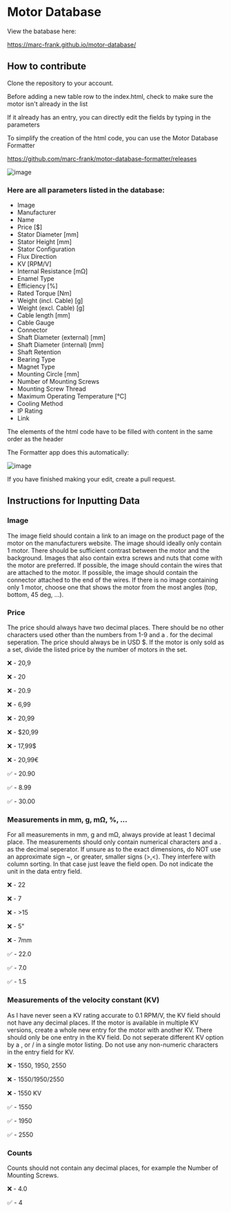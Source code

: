 # Motor Database

View the batabase here:

https://marc-frank.github.io/motor-database/

## How to contribute

Clone the repository to your account.

Before adding a new table row to the index.html, check to make sure the motor isn't already in the list

If it already has an entry, you can directly edit the fields by typing in the parameters

 

To simplify the creation of the html code, you can use the Motor Database Formatter

https://github.com/marc-frank/motor-database-formatter/releases

![image](https://github.com/marc-frank/motor-database/assets/74321912/0d60f608-8d0f-4b03-bfbe-8408335a0183)

### Here are all parameters listed in the database:

- Image
- Manufacturer
- Name
- Price [$]
- Stator Diameter [mm]
- Stator Height [mm]
- Stator Configuration
- Flux Direction
- KV [RPM/V]
- Internal Resistance [mΩ]
- Enamel Type
- Efficiency [%]
- Rated Torque [Nm]
- Weight (incl. Cable) [g]
- Weight (excl. Cable) [g]
- Cable length [mm]
- Cable Gauge
- Connector
- Shaft Diameter (external) [mm]
- Shaft Diameter (internal) [mm]
- Shaft Retention
- Bearing Type
- Magnet Type
- Mounting Circle [mm]
- Number of Mounting Screws
- Mounting Screw Thread
- Maximum Operating Temperature [°C]
- Cooling Method
- IP Rating
- Link

The elements of the html code have to be filled with content in the same order as the header

The Formatter app does this automatically:

![image](https://github.com/marc-frank/motor-database/assets/74321912/58e7d852-9e84-42f4-8cd0-cdc762dd9460)

If you have finished making your edit, create a pull request.

## Instructions for Inputting Data

### Image

The image field should contain a link to an image on the product page of the motor on the manufacturers website. The image should ideally only contain 1 motor. There should be sufficient contrast between the motor and the background. Images that also contain extra screws and nuts that come with the motor are preferred. If possible, the image should contain the wires that are attached to the motor. If possible, the image should contain the connector attached to the end of the wires. If there is no image containing only 1 motor, choose one that shows the motor from the most angles (top, bottom, 45 deg, ...).

### Price

The price should always have two decimal places. There should be no other characters used other than the numbers from 1-9 and a . for the decimal seperation. The price should always be in USD $. If the motor is only sold as a set, divide the listed price by the number of motors in the set.

❌ - 20,9

❌ - 20

❌ - 20.9

❌ - 6,99

❌ - 20,99

❌ - $20,99

❌ - 17,99$

❌ - 20,99€

✅ - 20.90

✅ - 8.99

✅ - 30.00

### Measurements in mm, g, mΩ, %, ...

For all measurements in mm, g and mΩ, always provide at least 1 decimal place. The measurements should only contain numerical characters and a . as the decimal seperator. If unsure as to the exact dimensions, do NOT use an approximate sign ~, or greater, smaller signs (>,<). They interfere with column sorting. In that case just leave the field open. Do not indicate the unit in the data entry field.

❌ - 22

❌ - 7

❌ - >15

❌ - 5"

❌ - 7mm

✅ - 22.0

✅ - 7.0

✅ - 1.5

### Measurements of the velocity constant (KV)

As I have never seen a KV rating accurate to 0.1 RPM/V, the KV field should not have any decimal places. If the motor is available in multiple KV versions, create a whole new entry for the motor with another KV. There should only be one entry in the KV field. Do not seperate different KV option by a , or / in a single motor listing. Do not use any non-numeric characters in the entry field for KV.

❌ - 1550, 1950, 2550

❌ - 1550/1950/2550

❌ - 1550 KV

✅ - 1550

✅ - 1950

✅ - 2550

### Counts

Counts should not contain any decimal places, for example the Number of Mounting Screws.

❌ - 4.0

✅ - 4
